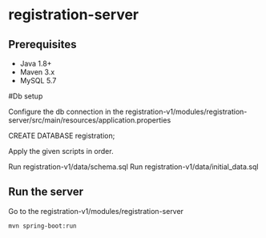 # registration-server

## Prerequisites ##

* Java 1.8+
* Maven 3.x
* MySQL 5.7

#Db setup

Configure the db connection in the registration-v1/modules/registration-server/src/main/resources/application.properties

CREATE DATABASE registration;

Apply the given scripts in order.

Run registration-v1/data/schema.sql
Run registration-v1/data/initial_data.sql

## Run the server ##

Go to the registration-v1/modules/registration-server

`mvn spring-boot:run`